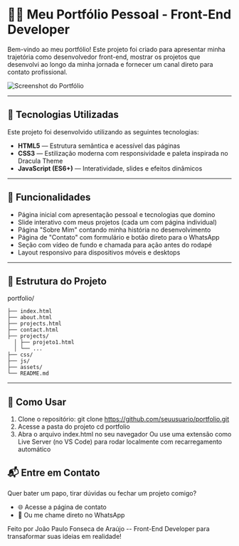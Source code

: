 # 🧙‍♂️ Meu Portfólio Pessoal - Front-End Developer

Bem-vindo ao meu portfólio! Este projeto foi criado para apresentar minha trajetória como desenvolvedor front-end, mostrar os projetos que desenvolvi ao longo da minha jornada e fornecer um canal direto para contato profissional.

![Screenshot do Portfólio](assets/images/screenshot.png)

---

## 🚀 Tecnologias Utilizadas

Este projeto foi desenvolvido utilizando as seguintes tecnologias:

- **HTML5** — Estrutura semântica e acessível das páginas
- **CSS3** — Estilização moderna com responsividade e paleta inspirada no Dracula Theme
- **JavaScript (ES6+)** — Interatividade, slides e efeitos dinâmicos

---

## 🎯 Funcionalidades

- Página inicial com apresentação pessoal e tecnologias que domino
- Slide interativo com meus projetos (cada um com página individual)
- Página "Sobre Mim" contando minha história no desenvolvimento
- Página de "Contato" com formulário e botão direto para o WhatsApp
- Seção com vídeo de fundo e chamada para ação antes do rodapé
- Layout responsivo para dispositivos móveis e desktops

---

## 📁 Estrutura do Projeto
  portfolio/ 
  
    ├── index.html
    ├── about.html
    ├── projects.html
    ├── contact.html
    ├── projects/ 
      │ ├── projeto1.html 
      │ └── ... 
    ├── css/ 
    ├── js/ 
    ├── assets/ 
    └── README.md

---

## 📌 Como Usar

1. Clone o repositório:
   git clone https://github.com/seuusuario/portfolio.git
2. Acesse a pasta do projeto
  cd portfolio
3. Abra o arquivo index.html no seu navegador
  Ou use uma extensão como Live Server (no VS Code) para rodar localmente com recarregamento automático

## 📬 Entre em Contato

Quer bater um papo, tirar dúvidas ou fechar um projeto comigo?
 - 🌐 Acesse a página de contato
 - 💬 Ou me chame direto no WhatsApp

Feito por João Paulo Fonseca de Araújo -- Front-End Developer para transaformar suas ideias em realidade!
